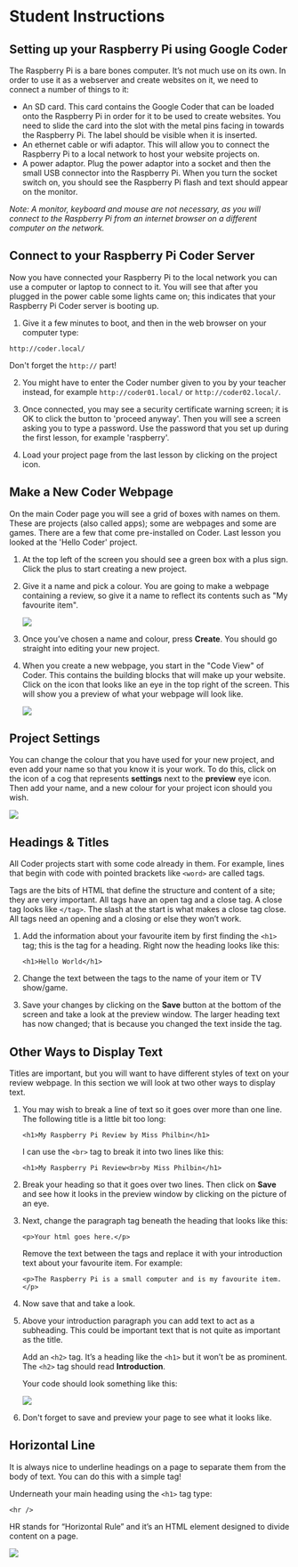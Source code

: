 # Student Instructions

## Setting up your Raspberry Pi using Google Coder

The Raspberry Pi is a bare bones computer. It’s not much use on its own. In order to use it as a webserver and create websites on it, we need to connect a number of things to it:

- An SD card. This card contains the Google Coder that can be loaded onto the Raspberry Pi in order for it to be used to create websites. You need to slide the card into the slot with the metal pins facing in towards the Raspberry Pi. The label should be visible when it is inserted.
- An ethernet cable or wifi adaptor. This will allow you to connect the Raspberry Pi to a local network to host your website projects on.
- A power adaptor. Plug the power adaptor into a socket and then the small USB connector into the Raspberry Pi. When you turn the socket switch on, you should see the Raspberry Pi flash and text should appear on the monitor.

*Note: A monitor, keyboard and mouse are not necessary, as you will connect to the Raspberry Pi from an internet browser on a different computer on the network.* 

## Connect to your Raspberry Pi Coder Server

Now you have connected your Raspberry Pi to the local network you can use a computer or laptop to connect to it. You will see that after you plugged in the power cable some lights came on; this indicates that your Raspberry Pi Coder server is booting up. 

1. Give it a few minutes to boot, and then in the web browser on your computer type:

  ```
  http://coder.local/
  ```
  Don't forget the `http://` part!

2. You might have to enter the Coder number given to you by your teacher instead, for example `http://coder01.local/` or `http://coder02.local/`.  

3. Once connected, you may see a security certificate warning screen; it is OK to click the button to 'proceed anyway'. Then you will see a screen asking you to type a password. Use the password that you set up during the first lesson, for example 'raspberry'.

4. Load your project page from the last lesson by clicking on the project icon.

## Make a New Coder Webpage

On the main Coder page you will see a grid of boxes with names on them. These are projects (also called apps); some are webpages and some are games. There are a few that come pre-installed on Coder. Last lesson you looked at the 'Hello Coder' project.

1. At the top left of the screen you should see a green box with a plus sign. Click the plus to start creating a new project.

2. Give it a name and pick a colour. You are going to make a webpage containing a review, so give it a name to reflect its contents such as "My favourite item".

	![](images/new-project.png)

3. Once you’ve chosen a name and colour, press **Create**. You should go straight into editing your new project.

4. When you create a new webpage, you start in the "Code View" of Coder. This contains the building blocks that will make up your website. Click on the icon that looks like an eye in the top right of the screen. This will show you a preview of what your webpage will look like.

	![](images/new-page.png)
	
## Project Settings

You can change the colour that you have used for your new project, and even add your name so that you know it is your work. To do this, click on the icon of a cog that represents **settings** next to the **preview** eye icon. Then add your name, and a new colour for your project icon should you wish.

![](images/project-settings.png)

## Headings & Titles

All Coder projects start with some code already in them. For example, lines that begin with code with pointed brackets like `<word>` are called tags.

Tags are the bits of HTML that define the structure and content of a site; they are very important. All tags have an open tag and a close tag. A close tag looks like `</tag>`. The slash at the start is what makes a close tag close. All tags need an opening and a closing or else they won’t work.

1. Add the information about your favourite item by first finding the `<h1>` tag; this is the tag for a heading. Right now the heading looks like this:

	`<h1>Hello World</h1>`

2. Change the text between the tags to the name of your item or TV show/game.

3. Save your changes by clicking on the **Save** button at the bottom of the screen and take a look at the preview window. The larger heading text has now changed; that is because you changed the text inside the tag. 


## Other Ways to Display Text

Titles are important, but you will want to have different styles of text on your review webpage. In this section we will look at two other ways to display text.

1. You may wish to break a line of text so it goes over more than one line. The following title is a little bit too long:

	`<h1>My Raspberry Pi Review by Miss Philbin</h1>`

	I can use the `<br>` tag to break it into two lines like this:

	`<h1>My Raspberry Pi Review<br>by Miss Philbin</h1>`

2. Break your heading so that it goes over two lines. Then click on **Save** and see how it looks in the preview window by clicking on the picture of an eye.

3. Next, change the paragraph tag beneath the heading that looks like this:

	`<p>Your html goes here.</p>`

	Remove the text between the tags and replace it with your introduction text about your favourite item. For example:

	`<p>The Raspberry Pi is a small computer and is my favourite item. </p>`
	
4. Now save that and take a look. 

5. Above your introduction paragraph you can add text to act as a subheading. This could be important text that is not quite as important as the title.

	Add an `<h2>` tag. It’s a heading like the `<h1>` but it won’t be as prominent. The `<h2>` tag should read **Introduction**.

	Your code should look something like this:

	![](images/text.png)

6. Don't forget to save and preview your page to see what it looks like.

## Horizontal Line

It is always nice to underline headings on a page to separate them from the body of text. You can do this with a simple tag!

Underneath your main heading using the `<h1>` tag type: 

`<hr />`

HR stands for “Horizontal Rule” and it’s an HTML element designed to divide content on a page.

![](images/final.png)
